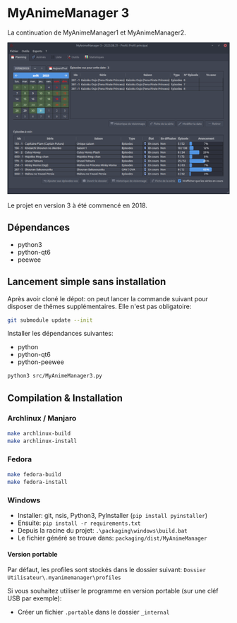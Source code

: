 # MyAnimeManager 3

La continuation de MyAnimeManager1 et MyAnimeManager2.

![](docs/imgs/2023-08-31-23-07-39.png)

Le projet en version 3 à été commencé en 2018.

## Dépendances
- python3
- python-qt6
- peewee

## Lancement simple sans installation

Après avoir cloné le dépot: on peut lancer la commande suivant pour disposer de thêmes supplémentaires. Elle n'est pas obligatoire:

```sh
git submodule update --init
```

Installer les dépendances suivantes:

- python
- python-qt6
- python-peewee

```sh
python3 src/MyAnimeManager3.py
```

## Compilation & Installation

### Archlinux / Manjaro

```sh
make archlinux-build
make archlinux-install
```

### Fedora

```sh
make fedora-build
make fedora-install
```

### Windows

- Installer: git, nsis, Python3, PyInstaller (```pip install pyinstaller```)
- Ensuite: ```pip install -r requirements.txt```
- Depuis la racine du projet: ```.\packaging\windows\build.bat```
- Le fichier généré se trouve dans: ```packaging/dist/MyAnimeManager```

#### Version portable

Par défaut, les profiles sont stockés dans le dossier suivant: ```Dossier Utilisateur\.myanimemanager\profiles```

Si vous souhaitez utiliser le programme en version portable (sur une cléf USB par exemple):

- Créer un fichier ```.portable``` dans le dossier ```_internal```

